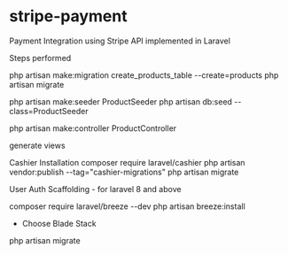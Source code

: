 # stripe-payment
Payment Integration using Stripe API implemented in Laravel

Steps performed

php artisan make:migration create_products_table --create=products
php artisan migrate


php artisan make:seeder ProductSeeder
php artisan db:seed --class=ProductSeeder

php artisan make:controller ProductController

generate views

Cashier Installation
composer require laravel/cashier
php artisan vendor:publish --tag="cashier-migrations"
php artisan migrate


User Auth Scaffolding - for laravel 8 and above

composer require laravel/breeze --dev
php artisan breeze:install
- Choose Blade Stack

php artisan migrate

